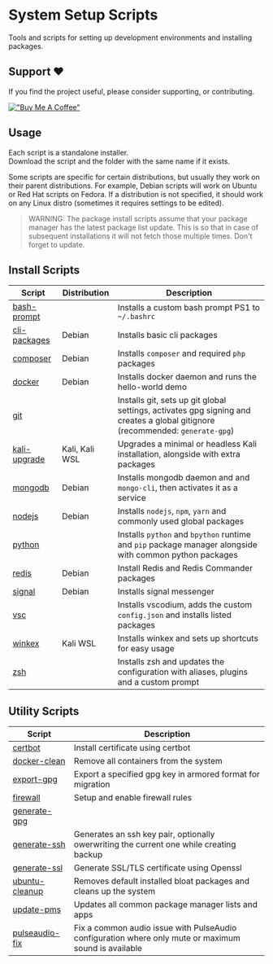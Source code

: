 # System Setup Scripts

Tools and scripts for setting up development environments and installing packages.

## Support ❤️

If you find the project useful, please consider supporting, or contributing.

[!["Buy Me A Coffee"](https://www.buymeacoffee.com/assets/img/custom_images/orange_img.png)](https://www.buymeacoffee.com/dubniczky)

## Usage

Each script is a standalone installer.  
Download the script and the folder with the same name if it exists.

Some scripts are specific for certain distributions, but usually they work on their parent distributions. For example, Debian scripts will work on Ubuntu or Red Hat scripts on Fedora. If a distribution is not specified, it should work on any Linux distro (sometimes it requires settings to be edited).

> WARNING: The package install scripts assume that your package manager has the latest package list update. This is so that in case of subsequent installations it will not fetch those multiple times. Don't forget to update.

## Install Scripts

|Script|Distribution|Description|
|---|---|---|
|[bash-prompt](/bash-prompt.sh)||Installs a custom bash prompt PS1 to `~/.bashrc`|
|[cli-packages](/cli-packages.sh)|Debian|Installs basic cli packages|
|[composer](/composer.sh)|Debian|Installs `composer` and required `php` packages|
|[docker](/docker.sh)|Debian|Installs docker daemon and runs the hello-world demo|
|[git](/git.sh)||Installs git, sets up git global settings, activates gpg signing and creates a global gitignore (recommended: `generate-gpg`)|
|[kali-upgrade](/kali-upgrade.sh)|Kali, Kali WSL|Upgrades a minimal or headless Kali installation, alongside with extra packages|
|[mongodb](/mongodb.sh)|Debian|Installs mongodb daemon and and `mongo-cli`, then activates it as a service|
|[nodejs](/nodejs.sh)|Debian|Installs `nodejs`, `npm`, `yarn` and commonly used global packages|
|[python](/python.sh)||Installs `python` and `bpython` runtime and `pip` package manager alongside with common python packages|
|[redis](/redis.sh)|Debian|Install Redis and Redis Commander packages|
|[signal](/signal.sh)|Debian|Installs signal messenger|
|[vsc](/vsc.sh)||Installs vscodium, adds the custom `config.json` and installs listed packages|
|[winkex](/winkex.sh)|Kali WSL|Installs winkex and sets up shortcuts for easy usage|
|[zsh](/vsc.sh)||Installs zsh and updates the configuration with aliases, plugins and a custom prompt|

## Utility Scripts

|Script|Description|
|---|---|
|[certbot](/certbot.sh)|Install certificate using certbot|
|[docker-clean](/docker-clean.sh)|Remove all containers from the system|
|[export-gpg](/export-gpg.sh)|Export a specified gpg key in armored format for migration|
|[firewall](/firewall.sh)|Setup and enable firewall rules|
|[generate-gpg](/generate-gpg.sh)||Generates a gpg key then displays the ID using the given settings|
|[generate-ssh](/generate-ssh.sh)|Generates an ssh key pair, optionally owerwriting the current one while creating backup|
|[generate-ssl](/generate-ssl.sh)|Generate SSL/TLS certificate using Openssl|
|[ubuntu-cleanup](/ubuntu-cleanup.sh)|Removes default installed bloat packages and cleans up the system|
|[update-pms](/update-pms.sh)|Updates all common package manager lists and apps|
|[pulseaudio-fix](/pulseaudio-fix.sh)|Fix a common audio issue with PulseAudio configuration where only mute or maximum sound is available|
